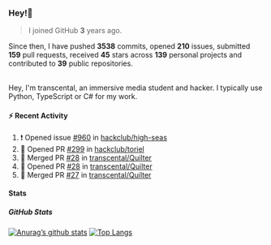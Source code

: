 ### Hey!👋
<!-- [![Banner](banner.png)](https://dillonb07.is-a.dev) -->


> I joined GitHub **3** years ago.

Since then, I have pushed **3538** commits, opened **210** issues, submitted **159** pull requests, received **45** stars across **139** personal projects and contributed to **39** public repositories.

<br>
Hey, I'm transcental, an immersive media student and hacker. I typically use Python, TypeScript or C# for my work.

<br>

#### :zap: Recent Activity

<!--START_SECTION:activity-->
1. ❗ Opened issue [#960](https://github.com/hackclub/high-seas/issues/960) in [hackclub/high-seas](https://github.com/hackclub/high-seas)
2. 💪 Opened PR [#299](https://github.com/hackclub/toriel/pull/299) in [hackclub/toriel](https://github.com/hackclub/toriel)
3. 🎉 Merged PR [#28](https://github.com/transcental/Quilter/pull/28) in [transcental/Quilter](https://github.com/transcental/Quilter)
4. 💪 Opened PR [#28](https://github.com/transcental/Quilter/pull/28) in [transcental/Quilter](https://github.com/transcental/Quilter)
5. 🎉 Merged PR [#27](https://github.com/transcental/Quilter/pull/27) in [transcental/Quilter](https://github.com/transcental/Quilter)
<!--END_SECTION:activity-->

#### Stats

##### GitHub Stats
[![Anurag’s github stats](https://github-readme-stats.vercel.app/api?username=transcental&show_icons=true&theme=radical)](https://github.com/transcental)
[![Top Langs](https://github-readme-stats.vercel.app/api/top-langs/?username=transcental&layout=compact&theme=radical)](https://github.com/transcental)

